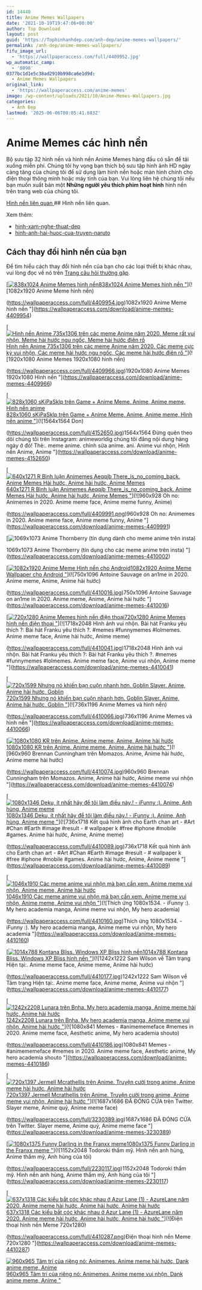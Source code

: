 ```yaml
---
id: 14440
title: Anime Memes Wallpapers
date: '2021-10-19T19:47:06+00:00'
author: Top Download
layout: post
guid: 'https://Tophinhanhdep.com/anh-dep/anime-memes-wallpapers/'
permalink: /anh-dep/anime-memes-wallpapers/
fifu_image_url:
  - 'https://wallpaperaccess.com/full/4409952.jpg'
wp_automatic_camp:
  - '8098'
0377bc1d1e5c38ad2910b998ca6e1d9d:
  - Anime Memes Wallpapers
original_link:
  - 'https://wallpaperaccess.com/anime-memes'
image: /wp-content/uploads/2021/10/Anime-Memes-Wallpapers.jpg
categories:
  - Ảnh Đẹp
lastmod: '2025-06-06T00:05:41.683Z'
---
```

# Anime Memes các hình nền

Bộ sưu tập 32 hình nền và hình nền Anime Memes hàng đầu có sẵn để tải xuống miễn phí. Chúng tôi hy vọng bạn thích bộ sưu tập hình ảnh HD ngày càng tăng của chúng tôi để sử dụng làm hình nền hoặc màn hình chính cho điện thoại thông minh hoặc máy tính của bạn. Vui lòng liên hệ chúng tôi nếu bạn muốn xuất bản một **Những người yêu thích phim hoạt hình** hình nền trên trang web của chúng tôi.

[Hình nền liên quan ](#related) ## Hình nền liên quan.

   
 Xem thêm:

   
- [hinh-xam-nghe-thuat-dep](https://tophinhanhdep.com/hinh-xam-dep/hinh-xam-nghe-thuat-dep/)
- [hinh-anh-hai-huoc-cua-truyen-naruto](https://tophinhanhdep.com/anh-naruto/hinh-anh-hai-huoc-cua-truyen-naruto/)

## Cách thay đổi hình nền của bạn

Để tìm hiểu cách thay đổi hình nền của bạn cho các loại thiết bị khác nhau, vui lòng đọc về nó trên [Trang câu hỏi thường gặp](https://tophinhanhdep.com/faq/).

  
[[![838x1024 Anime Memes hình nền](https://wallpaperaccess.com/full/4409952.jpg)838x1024 Anime Memes hình nền "](https://wallpaperaccess.com/download/anime-memes-4409952)](![1082x1920 Anime Meme hình nền)

(https://wallpaperaccess.com/full/4409954.jpg)1082x1920 Anime Meme hình nền "](https://wallpaperaccess.com/download/anime-memes-4409954)

[[![Hình nền Anime 735x1306 trên các meme Anime năm 2020. Meme rất vui nhộn, Meme hài hước ngu ngốc, Meme hài hước điên rồ](https://wallpaperaccess.com/full/4409956.jpg)Hình nền Anime 735x1306 trên các meme Anime năm 2020. Các meme cực kỳ vui nhộn, Các meme hài hước ngu ngốc, Các meme hài hước điên rồ "](https://wallpaperaccess.com/download/anime-memes-4409956)](![1920x1080 Anime Memes 1920x1080 hình nền)

(https://wallpaperaccess.com/full/4409966.jpg)1920x1080 Anime Memes 1920x1080 Hình nền "](https://wallpaperaccess.com/download/anime-memes-4409966)

[[![828x1060 sKiPaSkIp trên Game + Anime Meme.  Anime, Anime meme, Hình nền anime](https://wallpaperaccess.com/full/4409971.jpg)828x1060 sKiPaSkIp trên Game + Anime Meme. Anime, Anime meme, Hình nền anime "](https://wallpaperaccess.com/download/anime-memes-4409971)](![1564x1564 Don)

(https://wallpaperaccess.com/full/4152650.jpg)1564x1564 Đừng quên theo dõi chúng tôi trên Instagram: animeworldig chúng tôi đăng nội dung hàng ngày ở đó! Thẻ:. meme anime. chỉnh sửa anime. ani. Anime vui nhộn, Hình nền Anime, Anime "](https://wallpaperaccess.com/download/anime-memes-4152650)

[[![640x1271 R Bình luận Animemes Aeqqjb There_is_no_coming_back.  Anime Memes Hài hước, Anime hài hước, Anime Memes](https://wallpaperaccess.com/full/4409976.jpg)640x1271 R Bình luận Animemes Aeqqjb There\_is\_no\_coming\_back. Anime Memes Hài hước, Anime hài hước, Anime Memes "](https://wallpaperaccess.com/download/anime-memes-4409976)](![960x928 Oh no: Animemes in 2020. Anime meme face, Anime meme funny, Anime)

(https://wallpaperaccess.com/full/4409991.png)960x928 Oh no: Animemes in 2020. Anime meme face, Anime meme funny, Anime "](https://wallpaperaccess.com/download/anime-memes-4409991)

[![1069x1073 Anime Thornberry (tín dụng dành cho meme anime trên insta)](https://wallpaperaccess.com/full/4410002.jpg)

1069x1073 Anime Thornberry (tín dụng cho các meme anime trên insta) "](https://wallpaperaccess.com/download/anime-memes-4410002)

[[![1082x1920 Anime Meme Hình nền cho Android](https://wallpaperaccess.com/full/4410007.jpg)1082x1920 Anime Meme Wallpaper cho Android "](https://wallpaperaccess.com/download/anime-memes-4410007)](![750x1096 Antoine Sauvage on an1me in 2020. Anime meme, Anime, Anime hài hước)

(https://wallpaperaccess.com/full/4410016.jpg)750x1096 Antoine Sauvage on an1me in 2020. Anime meme, Anime, Anime hài hước "](https://wallpaperaccess.com/download/anime-memes-4410016)

[[![720x1280 Anime Memes hình nền điện thoại](https://wallpaperaccess.com/full/4410033.jpg)720x1280 Anime Memes hình nền điện thoại "](https://wallpaperaccess.com/download/anime-memes-4410033)](![1718x2048 Hình ảnh vui nhộn.  Bài hát Franku yêu thích ?: Bài hát Franku yêu thích ?.  #memes #funnymemes #lolmemes.  Anime meme face, Anime hài hước, Anime meme)

(https://wallpaperaccess.com/full/4410041.jpg)1718x2048 Hình ảnh vui nhộn. Bài hát Franku yêu thích ?: Bài hát Franku yêu thích ?. #memes #funnymemes #lolmemes. Anime meme face, Anime vui nhộn, Anime meme "](https://wallpaperaccess.com/download/anime-memes-4410041)

[[![720x1599 Nhưng nó khiến bạn cuộn nhanh hơn.  Goblin Slayer.  Anime, Anime hài hước, Goblin](https://wallpaperaccess.com/full/4410062.jpg)720x1599 Nhưng nó khiến bạn cuộn nhanh hơn. Goblin Slayer. Anime, Anime hài hước, Goblin "](https://wallpaperaccess.com/download/anime-memes-4410062)](![736x1196 Anime Memes và hình nền)

(https://wallpaperaccess.com/full/4410066.jpg)736x1196 Anime Memes và hình nền "](https://wallpaperaccess.com/download/anime-memes-4410066)

[[![1080x1080 KR trên Anime.  Anime meme, Anime, Anime hài hước](https://wallpaperaccess.com/full/4410071.jpg)1080x1080 KR trên Anime. Anime meme, Anime, Anime hài hước "](https://wallpaperaccess.com/download/anime-memes-4410071)](![960x960 Brennan Cunningham trên Momazos.  Anime, Anime hài hước, Anime meme hài hước)

(https://wallpaperaccess.com/full/4410074.jpg)960x960 Brennan Cunningham trên Momazos. Anime, Anime hài hước, Anime meme vui nhộn "](https://wallpaperaccess.com/download/anime-memes-4410074)

[[![1080x1346 Deku, ít nhất hãy để tôi làm điều này.!  - iFunny :).  Anime, Anh hùng, Anime meme](https://wallpaperaccess.com/full/4410082.jpg)1080x1346 Deku, ít nhất hãy để tôi làm điều này.! - iFunny :). Anime, Anh hùng, Anime meme "](https://wallpaperaccess.com/download/anime-memes-4410082)](![736x1718 Kết quả hình ảnh cho Earth chan art - #Art #Chan #Earth #image #result - # wallpaper k #free #iphone #mobile #games.  Anime hài hước, Anime, Anime meme)

(https://wallpaperaccess.com/full/4410089.jpg)736x1718 Kết quả hình ảnh cho Earth chan art - #Art #Chan #Earth #image #result - # wallpaper k #free #iphone #mobile #games. Anime hài hước, Anime, Anime meme "](https://wallpaperaccess.com/download/anime-memes-4410089)

[[![1046x1910 Các meme anime vui nhộn mà bạn cần xem.  Anime meme vui nhộn, Anime meme, Anime hài hước](https://wallpaperaccess.com/full/4410149.jpg)1046x1910 Các meme anime vui nhộn mà bạn cần xem. Anime meme vui nhộn, Anime meme, Anime vui nhộn "](https://wallpaperaccess.com/download/anime-memes-4410149)](![Thích ứng 1080x1534.  - iFunny :).  My hero academia manga, Anime meme vui nhộn, My hero academia)

(https://wallpaperaccess.com/full/4410160.jpg)Thích ứng 1080x1534. - iFunny :). My hero academia manga, Anime meme vui nhộn, My hero academia "](https://wallpaperaccess.com/download/anime-memes-4410160)

[[![1014x788 Kontana Bliss.  Windows XP Bliss hình nền](https://wallpaperaccess.com/full/4410163.jpg)1014x788 Kontana Bliss. Windows XP Bliss hình nền "](https://wallpaperaccess.com/download/anime-memes-4410163)](![1242x1222 Sam Wilson về Tâm trạng Hiện tại:.  Anime meme face, Anime meme, Anime hài hước)

(https://wallpaperaccess.com/full/4410177.jpg)1242x1222 Sam Wilson về Tâm trạng Hiện tại:. Anime meme face, Anime meme, Anime vui nhộn "](https://wallpaperaccess.com/download/anime-memes-4410177)

[[![1242x2208 Lunara trên Bnha.  My hero academia manga, Anime meme hài hước, Anime hài hước](https://wallpaperaccess.com/full/4410181.png)1242x2208 Lunara trên Bnha. My hero academia manga, Anime meme vui nhộn, Anime hài hước "](https://wallpaperaccess.com/download/anime-memes-4410181)](![1080x841 Memes - #animememeface #memes in 2020. Anime meme face, Aesthetic anime, My hero academia shouto)

(https://wallpaperaccess.com/full/4410186.jpg)1080x841 Memes - #animememeface #memes in 2020. Anime meme face, Aesthetic anime, My hero academia shouto "](https://wallpaperaccess.com/download/anime-memes-4410186)

[[![720x1397 Jermell Mcrathellis trên Anime.  Truyện cười trong anime, Anime meme hài hước, Anime hài hước](https://wallpaperaccess.com/full/4410188.jpg)720x1397 Jermell Mcrathellis trên Anime. Truyện cười trong anime, Anime meme vui nhộn, Anime hài hước "](https://wallpaperaccess.com/download/anime-memes-4410188)](![1687x1686 ĐÃ ĐÓNG CỬA trên Twitter.  Slayer meme, Anime quỷ, Anime meme face)

(https://wallpaperaccess.com/full/3230389.jpg)1687x1686 ĐÃ ĐÓNG CỬA trên Twitter. Slayer meme, Anime quỷ, Anime meme face "](https://wallpaperaccess.com/download/anime-memes-3230389)

[[![1080x1375 Funny Darling in the Franxx meme](https://wallpaperaccess.com/full/4410195.jpg)1080x1375 Funny Darling in the Franxx meme "](https://wallpaperaccess.com/download/anime-memes-4410195)](![1152x2048 Todoroki thẩm mỹ.  Hình nền anh hùng, Anime thẩm mỹ, Anh hùng của tôi)

(https://wallpaperaccess.com/full/2230117.jpg)1152x2048 Todoroki thẩm mỹ. Hình nền anh hùng, Anime thẩm mỹ, Anh hùng của tôi "](https://wallpaperaccess.com/download/anime-memes-2230117)

[[![637x1318 Các kiểu bắt cóc khác nhau ở Azur Lane (1) - AzureLane năm 2020. Anime meme hài hước, Anime hài hước, Anime hài hước](https://wallpaperaccess.com/full/4410276.png)637x1318 Các kiểu bắt cóc khác nhau ở Azur Lane (1) - AzureLane năm 2020. Anime meme hài hước, Anime hài hước, Anime hài hước "](https://wallpaperaccess.com/download/anime-memes-4410276)](![Điện thoại hình nền Meme 720x1280)

(https://wallpaperaccess.com/full/4410287.png)Điện thoại hình nền Meme 720x1280 "](https://wallpaperaccess.com/download/anime-memes-4410287)

[![960x965 Tâm trí của riêng nó: Animemes.  Anime meme hài hước, Dank anime meme, Anime](https://wallpaperaccess.com/full/4410310.png)960x965 Tâm trí của riêng nó: Animemes. Anime meme vui nhộn, Dank anime meme, Anime "](https://wallpaperaccess.com/download/anime-memes-4410310)
